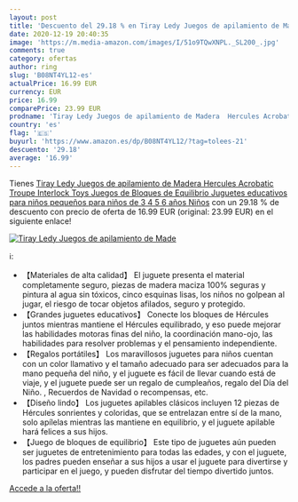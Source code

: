 ```yaml
---
layout: post
title: 'Descuento del 29.18 % en Tiray Ledy Juegos de apilamiento de Made'
date: 2020-12-19 20:40:35
image: 'https://m.media-amazon.com/images/I/51o9TQwXNPL._SL200_.jpg'
comments: true
category: ofertas
author: ring
slug: 'B08NT4YL12-es'
actualPrice: 16.99 EUR
currency: EUR
price: 16.99
comparePrice: 23.99 EUR
prodname: 'Tiray Ledy Juegos de apilamiento de Madera  Hercules Acrobatic Troupe Interlock Toys  Juegos de Bloques de Equilibrio Juguetes educativos para niños pequeños para niños de 3 4 5 6 años Niños'
country: 'es'
flag: '🇪🇸'
buyurl: 'https://www.amazon.es/dp/B08NT4YL12/?tag=tolees-21'
descuento: '29.18'
average: '16.99'
---
```


Tienes [Tiray Ledy Juegos de apilamiento de Madera  Hercules Acrobatic Troupe Interlock Toys  Juegos de Bloques de Equilibrio Juguetes educativos para niños pequeños para niños de 3 4 5 6 años Niños](https://www.amazon.es/dp/B08NT4YL12/?tag=tolees-21) con un 29.18 % de descuento con precio de oferta de 16.99 EUR (original: 23.99 EUR) en el siguiente enlace!

[![Tiray Ledy Juegos de apilamiento de Made](https://m.media-amazon.com/images/I/51o9TQwXNPL._SL200_.jpg)](https://www.amazon.es/dp/B08NT4YL12/?tag=tolees-21)

ℹ️:

- 【Materiales de alta calidad】 El juguete presenta el material completamente seguro, piezas de madera maciza 100% seguras y pintura al agua sin tóxicos, cinco esquinas lisas, los niños no golpean al jugar, el riesgo de tocar objetos afilados, seguro y protegido.
- 【Grandes juguetes educativos】 Conecte los bloques de Hércules juntos mientras mantiene el Hércules equilibrado, y eso puede mejorar las habilidades motoras finas del niño, la coordinación mano-ojo, las habilidades para resolver problemas y el pensamiento independiente.
- 【Regalos portátiles】 Los maravillosos juguetes para niños cuentan con un color llamativo y el tamaño adecuado para ser adecuados para la mano pequeña del niño, y el juguete es fácil de llevar cuando está de viaje, y el juguete puede ser un regalo de cumpleaños, regalo del Día del Niño. , Recuerdos de Navidad o recompensas, etc.
- 【Diseño lindo】 Los juguetes apilables clásicos incluyen 12 piezas de Hércules sonrientes y coloridas, que se entrelazan entre sí de la mano, solo apílelas mientras las mantiene en equilibrio, y el juguete apilable hará felices a sus hijos.
- 【Juego de bloques de equilibrio】 Este tipo de juguetes aún pueden ser juguetes de entretenimiento para todas las edades, y con el juguete, los padres pueden enseñar a sus hijos a usar el juguete para divertirse y participar en el juego, y pueden disfrutar del tiempo divertido juntos.

[Accede a la oferta!!](https://www.amazon.es/dp/B08NT4YL12/?tag=tolees-21)
